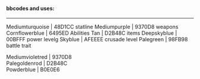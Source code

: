 
#### bbcodes and uses:
-----------------------

Mediumturquoise | 48D1CC  statline
Mediumpurple | 9370D8    weapons
Cornflowerblue | 6495ED  Abilities
Tan | D2B48C              items
Deepskyblue | 00BFFF power levelg
Skyblue | AFEEEE crusade level
Palegreen | 98FB98   battle trait




Mediumvioletred | 9370D8  
Palegoldenrod | D2B48C  
Powderblue | B0E0E6